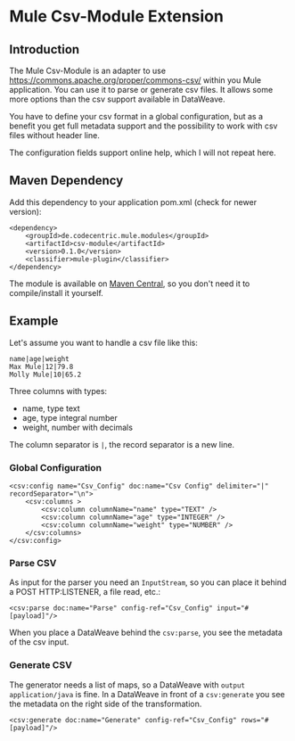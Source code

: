 # Mule Csv-Module Extension

## Introduction

The Mule Csv-Module is an adapter to use https://commons.apache.org/proper/commons-csv/ within you Mule application. 
You can use it to parse or generate csv files. It allows some more options than the csv support available in DataWeave.

You have to define your csv format in a global configuration, but as a benefit you get full metadata support and
the possibility to work with csv files without header line. 

The configuration fields support online help, which I will not repeat here.  

## Maven Dependency

Add this dependency to your application pom.xml (check for newer version):

```
<dependency>
	<groupId>de.codecentric.mule.modules</groupId>
	<artifactId>csv-module</artifactId>
	<version>0.1.0</version>
	<classifier>mule-plugin</classifier>
</dependency>
```

The module is available on [Maven Central](https://mvnrepository.com/), so you don't need it to compile/install it yourself.

## Example

Let's assume you want to handle a csv file like this:

```
name|age|weight
Max Mule|12|79.8
Molly Mule|10|65.2
```

Three columns with types:
* name, type text
* age, type integral number
* weight, number with decimals

The column separator is `|`, the record separator is a new line.

### Global Configuration

```
<csv:config name="Csv_Config" doc:name="Csv Config" delimiter="|" recordSeparator="\n">
	<csv:columns >
		<csv:column columnName="name" type="TEXT" />
		<csv:column columnName="age" type="INTEGER" />
		<csv:column columnName="weight" type="NUMBER" />
	</csv:columns>
</csv:config>
```

### Parse CSV

As input for the parser you need an `InputStream`, so you can place it behind a POST HTTP:LISTENER, a file read, etc.:

```
<csv:parse doc:name="Parse" config-ref="Csv_Config" input="#[payload]"/>
```

When you place a DataWeave behind the `csv:parse`, you see the metadata of the csv input.

### Generate CSV

The generator needs a list of maps, so a DataWeave with `output application/java` is fine. In a DataWeave in front
of a `csv:generate` you see the metadata on the right side of the transformation.

```
<csv:generate doc:name="Generate" config-ref="Csv_Config" rows="#[payload]"/>
```


